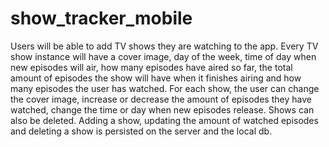 # show_tracker_mobile
Users will be able to add TV shows they are watching to the app. Every TV show instance will have a cover image, day of the week, time of day when new episodes will air, how many episodes have aired so far, the total amount of episodes the show will have when it finishes airing and how many episodes the user has watched. For each show, the user can change the cover image, increase or decrease the amount of episodes they have watched, change the time or day when new episodes release. Shows can also be deleted. Adding a show, updating the amount of watched episodes and deleting a show is persisted on the server and the local db.
